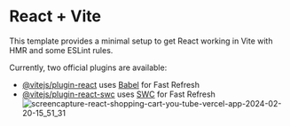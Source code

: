 # React + Vite

This template provides a minimal setup to get React working in Vite with HMR and some ESLint rules.

Currently, two official plugins are available:

- [@vitejs/plugin-react](https://github.com/vitejs/vite-plugin-react/blob/main/packages/plugin-react/README.md) uses [Babel](https://babeljs.io/) for Fast Refresh
- [@vitejs/plugin-react-swc](https://github.com/vitejs/vite-plugin-react-swc) uses [SWC](https://swc.rs/) for Fast Refresh
![screencapture-react-shopping-cart-you-tube-vercel-app-2024-02-20-15_51_31](https://github.com/Sayalikanade/E-cart-App/assets/94840171/74718067-a3c8-4a25-9bcd-050eac13c710)
